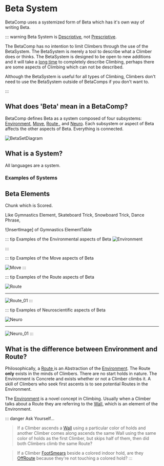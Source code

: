 # Beta System

BetaComp uses a systemized form of <beta>Beta</beta> which has it's own way of writing <beta>Beta</beta>.

::: warning  Beta System is [Descriptive](https://dictionary.cambridge.org/dictionary/english/descriptive), not [Prescriptive](https://dictionary.cambridge.org/dictionary/english/prescriptive).

The BetaComp has no intention to limit Climbers through the use of the <beta>BetaSystem</beta>. The <beta>BetaSystem</beta> is merely a tool to describe what a Climber does or thinks. The <beta>BetaSystem</beta> is designed to be open to new additions and it will take a [long time](/development/Roadmap) to completely describe Climbing, perhaps there are some aspects of Climbing which can not be described.

Although the <beta>BetaSystem</beta> is useful for all types of Climbing, Climbers don't need to use the <beta>BetaSystem</beta> outside of BetaComps if you don't want to.

:::

## What does 'Beta' mean in a BetaComp? 

BetaComp defines Beta as a system composed of four subsystems: [<envi>Environment</envi>](/reference/Environment/EnvironmentOverview), [<move>Move</move>](/reference/Move/MoveOverview), [ <route>Route</route> ](/reference/Route/RouteOverview), and [<neuro>Neuro</neuro>](/reference/Neuro/NeuroOverview). Each subsystem or aspect of Beta affects the other aspects of Beta. Everything is connected. 

![BetaSetDiagram](/BetaSetDiagram.png) 

## What is a System?

All languages are a system.

### Examples of Systems


## <beta>Beta</beta> Elements

Chunk which is Scored.

Like Gymnastics Element, Skateboard Trick, Snowboard Trick, Dance Phrase,  

![InsertImage] of Gymnastics ElementTable

::: tip Examples of the <envi>Environmental</envi> aspects of <beta>Beta</beta>
![<envi>Environment</envi>](/Environment.png)

:::

::: tip Examples of the <move>Move</move> aspects of <beta>Beta</beta>

![<move>Move</move>](/Move.png)
:::

::: tip Examples of the <route>Route</route> aspects of <beta>Beta</beta>

![ <route>Route</route> ](/Route.png)

---

![Route_01](/Route_01.png)
:::


::: tip Examples of <neuro>Neuroscientific</neuro> aspects of <beta>Beta</beta>

![Neuro](/Neuro.png)

---

![Neuro_01](/Neuro_01.png)
:::


## What is the difference between <envi>Environment</envi> and <route>Route</route>?

Philosophically, a [ <route>Route</route> ](/reference/Route/RouteOverview) is an Abstraction of the [<envi>Environment</envi>](/reference/Environment/EnvironmentOverview). The <route>Route</route> **only** exists in the minds of Climbers. There are no <route>start holds</route> in <envi>nature</envi>. The <envi>Environment</envi> is Concrete and exists whether or not a Climber climbs it. A skill of Climbers who seek first ascents is to see potential Routes in the <envi>Environment</envi>.

The [<envi>Environment</envi>](/reference/Envrionment/EnvironmentOverview) is a novel concept in Climbing. Usually when a Climber talks about a <route>Route</route> they are referring to the [<envi>Wall</envi>](/reference/Environment/Wall/Overview), which is an element of the <envi>Environment</envi>.

::: danger Ask Yourself...
> If a Climber ascends a [<envi>Wall</envi>](/reference/Environment/Wall/Overview) using a <route>particular color of holds</route> and another Climber comes along ascends the same <envi>Wall</envi> using the same <route>color of holds</route> as the first Climber, but <route>skips half of them</route>, then did both Climbers climb the same <route>Route</route>?


> If a Climber [<move>FootSmears</move>](/reference/Move/FootMove/FootSmear) beside a <route>colored indoor hold</route>, are they [<route>OffRoute</route>](/reference/Glossary#offroute) because they're not touching a colored hold?
:::




